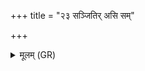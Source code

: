 +++
title = "२३ सञ्जितिर् असि सम्"

+++
<details><summary>मूलम् (GR)</summary>

संजितिर् असि सं जीयासं सर्वाः पृतना जीयासम् ॥
</details>